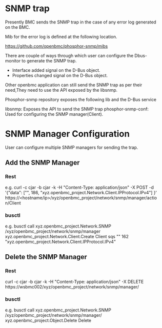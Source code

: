 # SNMP trap

Presently BMC sends the SNMP trap in the case of any error log generated on the BMC.

Mib for the error log is defined at the following location.

https://github.com/openbmc/phosphor-snmp/mibs

There are couple of ways through which user can configure the Dbus-monitor to generate the SNMP trap.

* Interface added signal on the D-Bus object.
* Properties changed signal on the D-Bus object.

Other openbmc application can still send the SNMP trap as per their need,They need to
use the API exposed by the libsnmp.

Phosphor-snmp repository exposes the following lib and the D-Bus service

libsnmp: Exposes the API to send the SNMP trap
phosphor-snmp-conf: Used for configuring the SNMP manager(Client).

# SNMP Manager Configuration

User can configure multiple SNMP managers for sending the trap.

## Add the SNMP Manager

### Rest

e.g.
curl -c cjar -b cjar -k -H "Content-Type: application/json" -X  POST -d '{"data": ["<snmp manager ip>", 186, "xyz.openbmc_project.Network.Client.IPProtocol.IPv4"] }' https://<hostname/ip>/xyz/openbmc_project/network/snmp/manager/action/Client

### busctl

e.g.
busctl call  xyz.openbmc_project.Network.SNMP /xyz/openbmc_project/network/snmp/manager xyz.openbmc_project.Network.Client.Create Client sqs "<snmp manager ip>" 162 "xyz.openbmc_project.Network.Client.IPProtocol.IPv4"

## Delete the SNMP Manager

### Rest
curl -c cjar -b cjar -k -H "Content-Type: application/json" -X DELETE https://wsbmc002/xyz/openbmc_project/network/snmp/manager/<ObjectID>

### busctl
e.g.
busctl call xyz.openbmc_project.Network.SNMP /xyz/openbmc_project/network/snmp/manager/<id> xyz.openbmc_project.Object.Delete Delete

